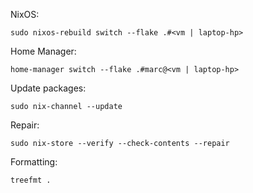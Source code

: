 NixOS:
```
sudo nixos-rebuild switch --flake .#<vm | laptop-hp>
```

Home Manager:
```
home-manager switch --flake .#marc@<vm | laptop-hp>
```

Update packages:
```
sudo nix-channel --update
```

Repair:
```
sudo nix-store --verify --check-contents --repair
```

Formatting:
```
treefmt .
```
